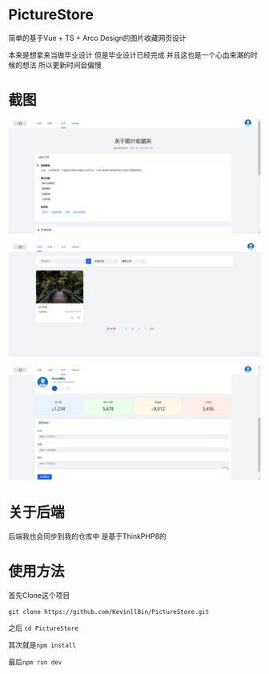 # PictureStore
 简单的基于Vue + TS + Arco Design的图片收藏网页设计

本来是想拿来当做毕业设计  但是毕业设计已经完成 并且这也是一个心血来潮的时候的想法  所以更新时间会偏慢

# 截图

![](https://github.com/KevinllBin/PictureStore/blob/main/images/image-20250222194640191.png)

![](https://github.com/KevinllBin/PictureStore/blob/main/images/image-20250222194526185.png)

![](https://github.com/KevinllBin/PictureStore/blob/main/images/image-20250222194733134.png)

# 关于后端

后端我也会同步到我的仓库中  是基于ThinkPHP8的 

# 使用方法

首先Clone这个项目

`git clone https://github.com/KevinllBin/PictureStore.git`

之后 `cd PictureStore`

其次就是`npm install`

最后`npm run dev`
